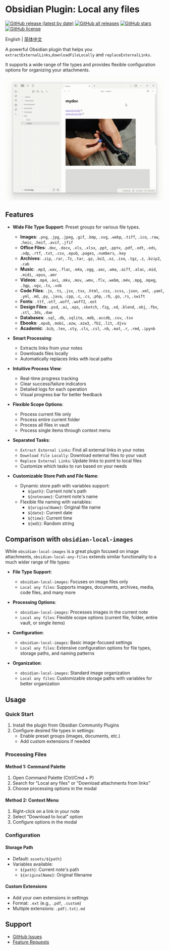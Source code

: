 # Obsidian Plugin: Local any files

[![GitHub release (latest by date)](https://img.shields.io/github/v/release/ShermanTsang/obsidian-local-any-files)](https://github.com/ShermanTsang/obsidian-local-any-files/releases/latest)
[![GitHub all releases](https://img.shields.io/github/downloads/ShermanTsang/obsidian-local-any-files/total)](https://github.com/ShermanTsang/obsidian-local-any-files/releases)
[![GitHub stars](https://img.shields.io/github/stars/ShermanTsang/obsidian-local-any-files)](https://github.com/ShermanTsang/obsidian-local-any-files/stargazers)
[![GitHub license](https://img.shields.io/github/license/ShermanTsang/obsidian-local-any-files)](https://github.com/ShermanTsang/obsidian-local-any-files/blob/main/LICENSE)

English | [简体中文](README.zh-CN.md)

A powerful Obsidian plugin that helps you `extractExternalLinks`,`downloadFileLocally` and `replaceExternalLinks`. 

It supports a wide range of file types and provides flexible configuration options for organizing your attachments.

![Preview](assets/preview.gif)

## Features

- **Wide File Type Support**: Preset groups for various file types.
  - **Images**: `.png`, `.jpg`, `.jpeg`, `.gif`, `.bmp`, `.svg`, `.webp`, `.tiff`, `.ico`, `.raw`, `.heic`, `.heif`, `.avif`, `.jfif`
  - **Office Files**: `.doc`, `.docx`, `.xls`, `.xlsx`, `.ppt`, `.pptx`, `.pdf`, `.odt`, `.ods`, `.odp`, `.rtf`, `.txt`, `.csv`, `.epub`, `.pages`, `.numbers`, `.key`
  - **Archives**: `.zip`, `.rar`, `.7z`, `.tar`, `.gz`, `.bz2`, `.xz`, `.iso`, `.tgz`, `.z`, `.bzip2`, `.cab`
  - **Music**: `.mp3`, `.wav`, `.flac`, `.m4a`, `.ogg`, `.aac`, `.wma`, `.aiff`, `.alac`, `.mid`, `.midi`, `.opus`, `.amr`
  - **Videos**: `.mp4`, `.avi`, `.mkv`, `.mov`, `.wmv`, `.flv`, `.webm`, `.m4v`, `.mpg`, `.mpeg`, `.3gp`, `.ogv`, `.ts`, `.vob`
  - **Code Files**: `.js`, `.ts`, `.jsx`, `.tsx`, `.html`, `.css`, `.scss`, `.json`, `.xml`, `.yaml`, `.yml`, `.md`, `.py`, `.java`, `.cpp`, `.c`, `.cs`, `.php`, `.rb`, `.go`, `.rs`, `.swift`
  - **Fonts**: `.ttf`, `.otf`, `.woff`, `.woff2`, `.eot`
  - **Design Files**: `.psd`, `.ai`, `.eps`, `.sketch`, `.fig`, `.xd`, `.blend`, `.obj`, `.fbx`, `.stl`, `.3ds`, `.dae`
  - **Databases**: `.sql`, `.db`, `.sqlite`, `.mdb`, `.accdb`, `.csv`, `.tsv`
  - **Ebooks**: `.epub`, `.mobi`, `.azw`, `.azw3`, `.fb2`, `.lit`, `.djvu`
  - **Academic**: `.bib`, `.tex`, `.sty`, `.cls`, `.csl`, `.nb`, `.mat`, `.r`, `.rmd`, `.ipynb`

- **Smart Processing**:
  - Extracts links from your notes
  - Downloads files locally
  - Automatically replaces links with local paths

- **Intuitive Process View**:
  - Real-time progress tracking
  - Clear success/failure indicators
  - Detailed logs for each operation
  - Visual progress bar for better feedback

- **Flexible Scope Options**:
  - Process current file only
  - Process entire current folder
  - Process all files in vault
  - Process single items through context menu

- **Separated Tasks**:
  - `Extract External Links`: Find all external links in your notes
  - `Download File Locally`: Download external files to your vault
  - `Replace External Links`: Update links to point to local files
  - Customize which tasks to run based on your needs

- **Customizable Store Path and File Name**:
  - Dynamic store path with variables support:
    - `${path}`: Current note's path
    - `${notename}`: Current note's name
  - Flexible file naming with variables:
    - `${originalName}`: Original file name
    - `${date}`: Current date
    - `${time}`: Current time
    - `${md5}`: Random string

## Comparison with `obsidian-local-images`

While `obsidian-local-images` is a great plugin focused on image attachments, `obsidian-local-any-files` extends similar functionality to a much wider range of file types:

- **File Type Support**:
  - `obsidian-local-images`: Focuses on image files only
  - `Local any files`: Supports images, documents, archives, media, code files, and many more

- **Processing Options**:
  - `obsidian-local-images`: Processes images in the current note
  - `Local any files`: Flexible scope options (current file, folder, entire vault, or single items)

- **Configuration**:
  - `obsidian-local-images`: Basic image-focused settings
  - `Local any files`: Extensive configuration options for file types, storage paths, and naming patterns

- **Organization**:
  - `obsidian-local-images`: Standard image organization
  - `Local any files`: Customizable storage paths with variables for better organization

## Usage
 
### Quick Start

1. Install the plugin from Obsidian Community Plugins
2. Configure desired file types in settings:
   - Enable preset groups (images, documents, etc.)
   - Add custom extensions if needed

### Processing Files

#### Method 1: Command Palette
1. Open Command Palette (Ctrl/Cmd + P)
2. Search for "Local any files" or "Download attachments from links"
3. Choose processing options in the modal

#### Method 2: Context Menu
1. Right-click on a link in your note
2. Select "Download to local" option
3. Configure options in the modal

### Configuration

#### Storage Path
- Default: `assets/${path}`
- Variables available: 
  - `${path}`: Current note's path
  - `${originalName}`: Original filename

#### Custom Extensions
- Add your own extensions in settings
- Format: `.ext` (e.g., `.pdf`, `.custom`)
- Multiple extensions: `.pdf|.txt|.md`

## Support

- [GitHub Issues](https://github.com/ShermanTsang/obsidian-local-any-files/issues)
- [Feature Requests](https://github.com/ShermanTsang/obsidian-local-any-files/issues/new)
